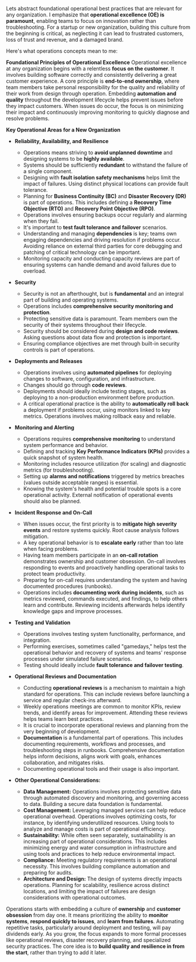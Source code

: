 Lets abstract foundational operational best practices that are relevant for any organization. I emphasize that **operational excellence (OE) is paramount**, enabling teams to focus on innovation rather than troubleshooting. 
For a startup or new organization, building this culture from the beginning is critical, as neglecting it can lead to frustrated customers, loss of trust and revenue, and a damaged brand.

Here's what operations concepts mean to me:

**Foundational Principles of Operational Excellence**
Operational excellence at any organization begins with a relentless **focus on the customer**. It involves building software correctly and consistently delivering a great customer experience. A core principle is **end-to-end ownership**, where team members take personal responsibility for the quality and reliability of their work from design through operation. Embedding **automation and quality** throughout the development lifecycle helps prevent issues before they impact customers. When issues do occur, the focus is on minimizing their impact and continuously improving monitoring to quickly diagnose and resolve problems.

**Key Operational Areas for a New Organization**

*   **Reliability, Availability, and Resilience**
    *   Operations means striving to **avoid unplanned downtime** and designing systems to be **highly available**.
    *   Systems should be sufficiently **redundant** to withstand the failure of a single component.
    *   Designing with **fault isolation safety mechanisms** helps limit the impact of failures. Using distinct physical locations can provide fault tolerance.
    *   Planning for **Business Continuity (BC)** and **Disaster Recovery (DR)** is part of operations. This includes defining a **Recovery Time Objective (RTO)** and **Recovery Point Objective (RPO)**.
    *   Operations involves ensuring backups occur regularly and alarming when they fail.
    *   It's important to **test fault tolerance and failover** scenarios.
    *   Understanding and managing **dependencies** is key; teams own engaging dependencies and driving resolution if problems occur. Avoiding reliance on external third parties for core debugging and patching of critical technology can be important.
    *   Monitoring capacity and conducting capacity reviews are part of ensuring systems can handle demand and avoid failures due to overload.

*   **Security**
    *   Security is not an afterthought, but is **fundamental** and an integral part of building and operating systems.
    *   Operations includes **comprehensive security monitoring and protection**.
    *   Protecting sensitive data is paramount. Team members own the security of their systems throughout their lifecycle.
    *   Security should be considered during **design and code reviews**. Asking questions about data flow and protection is important.
    *   Ensuring compliance objectives are met through built-in security controls is part of operations.

*   **Deployments and Releases**
    *   Operations involves using **automated pipelines** for deploying changes to software, configuration, and infrastructure.
    *   Changes should go through **code reviews**.
    *   Deployments should ideally include testing stages, such as deploying to a non-production environment before production.
    *   A critical operational practice is the ability to **automatically roll back** a deployment if problems occur, using monitors linked to key metrics. Operations involves making rollback easy and reliable.

*   **Monitoring and Alerting**
    *   Operations requires **comprehensive monitoring** to understand system performance and behavior.
    *   Defining and tracking **Key Performance Indicators (KPIs)** provides a quick snapshot of system health.
    *   Monitoring includes resource utilization (for scaling) and diagnostic metrics (for troubleshooting).
    *   Setting up **alarms and notifications** triggered by metrics breaches (values outside acceptable ranges) is essential.
    *   Knowing the system's health and potential trouble spots is a core operational activity. External notification of operational events should also be planned.

*   **Incident Response and On-Call**
    *   When issues occur, the first priority is to **mitigate high severity events** and restore systems quickly. Root cause analysis follows mitigation.
    *   A key operational behavior is to **escalate early** rather than too late when facing problems.
    *   Having team members participate in an **on-call rotation** demonstrates ownership and customer obsession. On-call involves responding to events and proactively handling operational tasks to protect team productivity.
    *   Preparing for on-call requires understanding the system and having documented procedures (runbooks).
    *   Operations includes **documenting work during incidents**, such as metrics reviewed, commands executed, and findings, to help others learn and contribute. Reviewing incidents afterwards helps identify knowledge gaps and improve processes.

*   **Testing and Validation**
    *   Operations involves testing system functionality, performance, and integration.
    *   Performing exercises, sometimes called "gamedays," helps test the operational behavior and recovery of systems and teams' response processes under simulated failure scenarios.
    *   Testing should ideally include **fault tolerance and failover testing**.

*   **Operational Reviews and Documentation**
    *   Conducting **operational reviews** is a mechanism to maintain a high standard for operations. This can include reviews before launching a service and regular check-ins afterward.
    *   Weekly operations meetings are common to monitor KPIs, review trends, and identify areas for improvement. Attending these reviews helps teams learn best practices.
    *   It is crucial to incorporate operational reviews and planning from the very beginning of development.
    *   **Documentation** is a fundamental part of operations. This includes documenting requirements, workflows and processes, and troubleshooting steps in runbooks. Comprehensive documentation helps inform decisions, aligns work with goals, enhances collaboration, and mitigates risks.
    *   Documenting operational tools and their usage is also important.

*   **Other Operational Considerations:**
    *   **Data Management:** Operations involves protecting sensitive data through automated discovery and monitoring, and governing access to data. Building a secure data foundation is fundamental.
    *   **Cost Management:** Leveraging managed services can help reduce operational overhead. Operations involves optimizing costs, for instance, by identifying underutilized resources. Using tools to analyze and manage costs is part of operational efficiency.
    *   **Sustainability:** While often seen separately, sustainability is an increasing part of operational considerations. This includes minimizing energy and water consumption in infrastructure and using tools and practices to help reduce environmental impact.
    *   **Compliance:** Meeting regulatory requirements is an operational necessity. This involves building compliance automation and preparing for audits.
    *   **Architecture and Design:** The design of systems directly impacts operations. Planning for scalability, resilience across distinct locations, and limiting the impact of failures are design considerations with operational outcomes.

Operations starts with embedding a culture of **ownership** and **customer obsession** from day one. It means prioritizing the ability to **monitor systems**, **respond quickly to issues**, and **learn from failures**. Automating repetitive tasks, particularly around deployment and testing, will pay dividends early. 
As you grow, the focus expands to more formal processes like operational reviews, disaster recovery planning, and specialized security practices. The core idea is to **build quality and resilience in from the start**, rather than trying to add it later.
